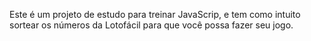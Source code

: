 Este é um projeto de estudo para treinar JavaScrip, e tem como intuito sortear os números da Lotofácil para que você possa fazer seu jogo.
